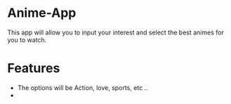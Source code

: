 # Anime-App

This app will allow you to input your interest and select the best animes for you to watch. 

# Features 

- The options will be Action, love, sports, etc .. 
-
